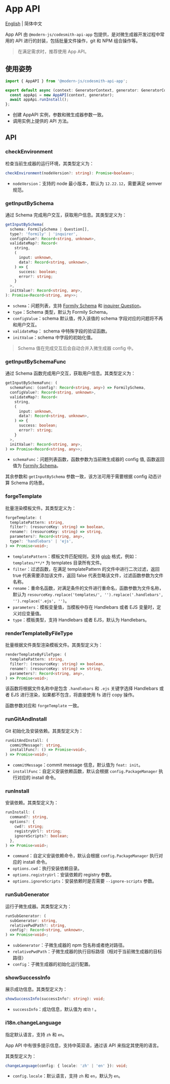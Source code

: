 # App API

[English](../../zh/api/app.md) | 简体中文

App API 由 `@modern-js/codesmith-api-app` 包提供，是对微生成器开发过程中常用的 API 进行的封装，包括批量文件操作，git 和 NPM 组合操作等。

> 在满足需求时，推荐使用 App API。

## 使用姿势

```ts
import { AppAPI } from '@modern-js/codesmith-api-app';

export default async (context: GeneratorContext, generator: GeneratorCore) => {
  const appApi = new AppAPI(context, generator);
  await appApi.runInstall();
};
```

- 创建 AppAPI 实例，参数和微生成器参数一致。
- 调用实例上提供的 API 方法。

## API

### checkEnvironment

检查当前生成器的运行环境，其类型定义为：

```ts
checkEnvironment(nodeVersion?: string): Promise<boolean>;
```

- `nodeVersion`：支持的 node 最小版本，默认为 `12.22.12`，需要满足 semver 规范。

### getInputBySchema

通过 Schema 完成用户交互，获取用户信息。其类型定义为：

```ts
getInputBySchema(
  schema: FormilySchema | Question[],
  type?: 'formily' | 'inquirer',
  configValue?: Record<string, unknown>,
  validateMap?: Record<
    string,
    (
      input: unknown,
      data?: Record<string, unknown>,
    ) => {
      success: boolean;
      error?: string;
    }
  >,
  initValue?: Record<string, any>,
): Promise<Record<string, any>>;
```

- `schema`：问题列表，支持 [Formily Schema](/guide/custom/input.html) 和 [inquirer Question](https://www.npmjs.com/package/inquirer)。
- `type`：Schema 类型，默认为 Formily Schema。
- `configValue`：schema 默认值，传入该值的 schema 字段对应的问题将不再和用户交互。
- `validateMap`： schema 中特殊字段的验证函数。
- `initValue`：schema 中字段的初始化值。

> Schema 值在完成交互后会自动合并入微生成器 config 中。

### getInputBySchemaFunc

通过 Schema 函数完成用户交互，获取用户信息。其类型定义为：

```ts
getInputBySchemaFunc: (
  schemaFunc: (config?: Record<string, any>) => FormilySchema,
  configValue?: Record<string, unknown>,
  validateMap?: Record<
    string,
    (
      input: unknown,
      data?: Record<string, unknown>,
    ) => {
      success: boolean;
      error?: string;
    }
  >,
  initValue?: Record<string, any>,
) => Promise<Record<string, any>>;
```

- `schemaFunc`：问题列表函数，函数参数为当前微生成器的 config 值, 函数返回值为 [Formily Schema](/guide/custom/input.html)。

其余参数和 `getInputBySchema` 参数一致，该方法可用于需要根据 config 动态计算 Schema 的场景。

### forgeTemplate

批量渲染模板文件。其类型定义为：

```ts
forgeTemplate: (
  templatePattern: string,
  filter?: (resourceKey: string) => boolean,
  rename?: (resourceKey: string) => string,
  parameters?: Record<string, any>,
  type?: 'handlebars' | 'ejs',
) => Promise<void>;
```

- `templatePattern`：模板文件匹配规则，支持 [glob](https://www.npmjs.com/package/glob) 格式，例如：`templates/**/*` 为 templates 目录所有文件。
- `filter`：过滤函数，在满足 templatePattern 的文件中进行二次过滤，返回 true 代表需要添加该文件，返回 false 代表忽略该文件，过滤函数参数为文件名称。
- `rename`：重命名函数，对满足条件的文件进行重命名，函数参数为文件名称，默认为 `resourceKey.replace('templates/', '').replace('.handlebars', '').replace('.ejs', '')`。
- `parameters`：模板变量值，当模板中存在 Handlebars 或者 EJS 变量时，定义对应变量值。
- `type`：模板类型，支持 Handlebars 或者 EJS，默认为 Handlebars。

### renderTemplateByFileType

批量根据文件类型渲染模板文件。其类型定义为：

```ts
renderTemplateByFileType: (
  templatePattern: string,
  filter?: (resourceKey: string) => boolean,
  rename?: (resourceKey: string) => string,
  parameters?: Record<string, any>,
) => Promise<void>;
```

该函数将根据文件名称中是包含 `.handlebars` 和 `.ejs` 关键字选择 Handlebars 或者 EJS 进行渲染，如果都不包含，将直接使用 fs 进行 copy 操作。

函数参数对应和 `forgeTemplate` 一致。

### runGitAndInstall

Git 初始化及安装依赖。其类型定义为：

```ts
runGitAndInstall: (
  commitMessage?: string,
  installFunc?: () => Promise<void>,
) => Promise<void>;
```

- `commitMessage`：commit message 信息，默认值为 `feat: init`。
- `installFunc`：自定义安装依赖函数，默认会根据 `config.PackageManager` 执行对应的 install 命令。

### runInstall

安装依赖。其类型定义为：

```ts
runInstall: (
  command?: string,
  options?: {
    cwd?: string;
    registryUrl?: string;
    ignoreScripts?: boolean;
  },
) => Promise<void>;
```

- `command`：自定义安装依赖命令，默认会根据 `config.PackageManager` 执行对应的 install 命令。
- `options.cwd`：执行安装依赖目录。
- `options.registryUrl`：安装依赖的 registry 参数。
- `options.ignoreScripts`：安装依赖时是否需要 `--ignore-scripts` 参数。

### runSubGenerator

运行子微生成器。其类型定义为：

```ts
runSubGenerator: (
  subGenerator: string,
  relativePwdPath?: string,
  config?: Record<string, unknown>,
) => Promise<void>;
```

- `subGenerator`：子微生成器的 npm 包名称或者绝对路径。
- `relativePwdPath`：子微生成器的执行目标路径（相对于当前微生成器的目标路径）
- `config`：子微生成器的初始化运行配置。

### showSuccessInfo

展示成功信息。其类型定义为：

```ts
showSuccessInfo(successInfo?: string): void;
```

- `successInfo`：成功信息，默认值为 `成功！`。

### i18n.changeLanguage

指定默认语言，支持 `zh` 和 `en`。

App API 中有很多提示信息，支持中英双语，通过该 API 来指定其使用的语言。

其类型定义为：

```ts
changeLanguage(config: { locale: 'zh' | 'en' }): void;
```

- `config.locale`：默认语言，支持 `zh` 和 `en`，默认为 `en`。
